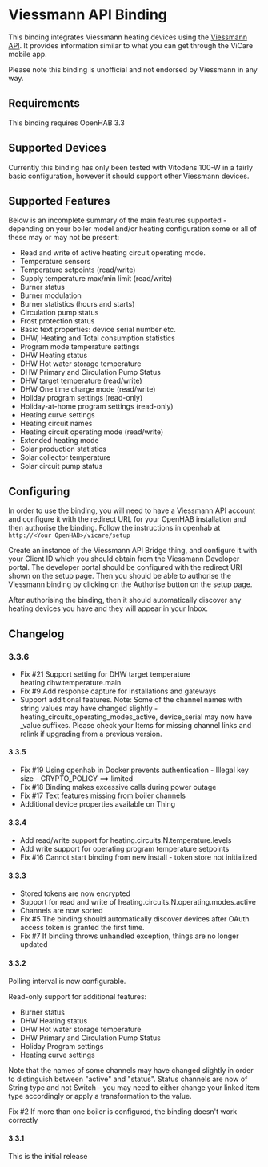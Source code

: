 Viessmann API Binding
=====================

This binding integrates Viessmann heating devices using the [Viessmann API](https://developer.viessmann.com/start.html).
It provides information similar to what you can get through the ViCare mobile app.

Please note this binding is unofficial and not endorsed by Viessmann in any way.

Requirements
------------

This binding requires OpenHAB 3.3

Supported Devices
----------------

Currently this binding has only been tested with Vitodens 100-W in a fairly
basic configuration, however it should support other Viessmann devices.

Supported Features
------------------

Below is an incomplete summary of the main features supported - depending on your boiler model and/or heating
configuration some or all of these may or may not be present:

* Read and write of active heating circuit operating mode.
* Temperature sensors
* Temperature setpoints (read/write)
* Supply temperature max/min limit (read/write)
* Burner status
* Burner modulation
* Burner statistics (hours and starts)
* Circulation pump status
* Frost protection status
* Basic text properties: device serial number etc.
* DHW, Heating and Total consumption statistics
* Program mode temperature settings
* DHW Heating status
* DHW Hot water storage temperature
* DHW Primary and Circulation Pump Status
* DHW target temperature (read/write)
* DHW One time charge mode (read/write)
* Holiday program settings (read-only)
* Holiday-at-home program settings (read-only)
* Heating curve settings
* Heating circuit names
* Heating circuit operating mode (read/write)
* Extended heating mode
* Solar production statistics
* Solar collector temperature
* Solar circuit pump status

Configuring
-----------

In order to use the binding, you will need to have a Viessmann API account and
configure it with the redirect URL for your OpenHAB installation and then authorise 
the binding. Follow the instructions in openhab at `http://<Your OpenHAB>/vicare/setup`

Create an instance of the Viessmann API Bridge thing, and configure it with your Client ID 
which you should obtain from the Viessmann Developer portal. The developer portal should be 
configured with the redirect URI shown on the setup page. Then you should be able to 
authorise the Viessmann binding by clicking on the Authorise button on the setup page.

After authorising the binding, then it should automatically discover any heating devices you have
and they will appear in your Inbox.


Changelog
---------

### 3.3.6

* Fix #21 Support setting for DHW target temperature heating.dhw.temperature.main
* Fix #9 Add response capture for installations and gateways
* Support additional features. 
  Note: Some of the channel names with string values may have changed slightly -
  heating_circuits_operating_modes_active, device_serial may now have _value suffixes.
  Please check your Items for missing channel links and relink if upgrading from a previous version. 

#### 3.3.5

* Fix #19 Using openhab in Docker prevents authentication - Illegal key size - CRYPTO_POLICY ==> limited
* Fix #18 Binding makes excessive calls during power outage
* Fix #17 Text features missing from boiler channels
* Additional device properties available on Thing 

#### 3.3.4

* Add read/write support for heating.circuits.N.temperature.levels
* Add write support for operating program temperature setpoints
* Fix #16 Cannot start binding from new install - token store not initialized

#### 3.3.3

* Stored tokens are now encrypted
* Support for read and write of heating.circuits.N.operating.modes.active
* Channels are now sorted
* Fix #5 The binding should automatically discover devices after OAuth access token is granted the first time.
* Fix #7 If binding throws unhandled exception, things are no longer updated

#### 3.3.2 
Polling interval is now configurable.

Read-only support for additional features:
* Burner status
* DHW Heating status
* DHW Hot water storage temperature
* DHW Primary and Circulation Pump Status
* Holiday Program settings
* Heating curve settings

Note that the names of some channels may have changed slightly in order to
distinguish between "active" and "status". Status channels are now of String type
and not Switch - you may need to either change your linked item type accordingly or
apply a transformation to the value. 

Fix #2 If more than one boiler is configured, the binding doesn't work correctly

#### 3.3.1
This is the initial release
